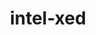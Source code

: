 ---
title: "intel-xed"
layout: cache
categories: [package, develop]
meta: {"versions": ["2022.10.11", "2023.06.07"], "compilers": ["gcc@=11.1.0"], "oss": ["ubuntu20.04"], "platforms": ["linux"], "targets": ["x86_64_v3"], "stacks": ["e4s", "root"], "num_specs": 4, "num_specs_by_stack": {"e4s": 4, "root": 4}}
spec_details: [{"hash": "xr7kompqqoozwenwfogaa5yuhfrhlzhd", "compiler": "gcc@=11.1.0", "versions": ["2023.06.07"], "os": "ubuntu20.04", "platform": "linux", "target": "x86_64_v3", "variants": ["build_system=generic", "~debug", "+pic"], "stacks": ["e4s", "root"], "size": "-", "tarball": "https://binaries.spack.io/develop/build_cache/linux-ubuntu20.04-x86_64_v3/gcc-11.1.0/intel-xed-2023.06.07/linux-ubuntu20.04-x86_64_v3-gcc-11.1.0-intel-xed-2023.06.07-xr7kompqqoozwenwfogaa5yuhfrhlzhd.spack"}, {"hash": "zi2krdvxlxfbbtzy65qwbvnihl2t32gi", "compiler": "gcc@=11.1.0", "versions": ["2023.06.07"], "os": "ubuntu20.04", "platform": "linux", "target": "x86_64_v3", "variants": ["build_system=generic", "~debug", "+pic"], "stacks": ["e4s", "root"], "size": "-", "tarball": "https://binaries.spack.io/develop/build_cache/linux-ubuntu20.04-x86_64_v3/gcc-11.1.0/intel-xed-2023.06.07/linux-ubuntu20.04-x86_64_v3-gcc-11.1.0-intel-xed-2023.06.07-zi2krdvxlxfbbtzy65qwbvnihl2t32gi.spack"}, {"hash": "ykdb2lais4n2xqgnpem6pvxqnz5olppz", "compiler": "gcc@=11.1.0", "versions": ["2023.06.07"], "os": "ubuntu20.04", "platform": "linux", "target": "x86_64_v3", "variants": ["build_system=generic", "~debug", "+pic"], "stacks": ["e4s", "root"], "size": "-", "tarball": "https://binaries.spack.io/develop/build_cache/linux-ubuntu20.04-x86_64_v3/gcc-11.1.0/intel-xed-2023.06.07/linux-ubuntu20.04-x86_64_v3-gcc-11.1.0-intel-xed-2023.06.07-ykdb2lais4n2xqgnpem6pvxqnz5olppz.spack"}, {"hash": "zko2itqj7hs6ceh4nty4y7rc3v6qmdqg", "compiler": "gcc@=11.1.0", "versions": ["2022.10.11"], "os": "ubuntu20.04", "platform": "linux", "target": "x86_64_v3", "variants": ["build_system=generic", "~debug", "+pic"], "stacks": ["e4s", "root"], "size": "-", "tarball": "https://binaries.spack.io/develop/build_cache/linux-ubuntu20.04-x86_64_v3/gcc-11.1.0/intel-xed-2022.10.11/linux-ubuntu20.04-x86_64_v3-gcc-11.1.0-intel-xed-2022.10.11-zko2itqj7hs6ceh4nty4y7rc3v6qmdqg.spack"}]
---